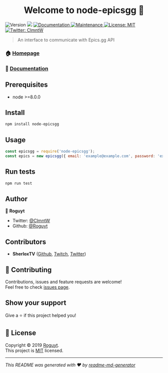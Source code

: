 <h1 align="center">Welcome to node-epicsgg 👋</h1>
<p>
  <img alt="Version" src="https://img.shields.io/npm/v/node-epicsgg.svg">
  <img src="https://img.shields.io/badge/node-%3E%3D8.0.0-blue.svg" />
  <a href="https://roguyt.github.io/node-epicsgg/">
    <img alt="Documentation" src="https://img.shields.io/badge/documentation-yes-brightgreen.svg" target="_blank" />
  </a>
  <a href="https://github.com/Roguyt/node-epicsgg/graphs/commit-activity">
    <img alt="Maintenance" src="https://img.shields.io/badge/Maintained%3F-yes-green.svg" target="_blank" />
  </a>
  <a href="https://github.com/Roguyt/node-epicsgg/blob/master/LICENSE">
    <img alt="License: MIT" src="https://img.shields.io/badge/License-MIT-yellow.svg" target="_blank" />
  </a>
  <a href="https://twitter.com/ClmntW">
    <img alt="Twitter: ClmntW" src="https://img.shields.io/twitter/follow/ClmntW.svg?style=social" target="_blank" />
  </a>
</p>

> An interface to communicate with Epics.gg API

### 🏠 [Homepage](https://github.com/Roguyt/node-epicsgg#readme)

### 📝 [Documentation](https://roguyt.github.io/node-epicsgg/)

## Prerequisites

-   node >=8.0.0

## Install

```sh
npm install node-epicsgg
```

## Usage

```js
const epicsgg = require('node-epicsgg');
const epics = new epicsgg({ email: 'example@example.com', password: 'example123' });
```

## Run tests

```sh
npm run test
```

## Author

👤 **Roguyt**

-   Twitter: [@ClmntW](https://twitter.com/ClmntW)
-   Github: [@Roguyt](https://github.com/Roguyt)

## Contributors

-   **SherloxTV** ([Github](https://github.com/SherloxTV), [Twitch](https://twitch.tv/SherloxTV), [Twitter](https://twitter.com/SherloxTV))

## 🤝 Contributing

Contributions, issues and feature requests are welcome!<br />Feel free to check [issues page](https://github.com/Roguyt/node-epicsgg/issues).

## Show your support

Give a ⭐️ if this project helped you!

## 📝 License

Copyright © 2019 [Roguyt](https://github.com/Roguyt).<br />
This project is [MIT](https://github.com/Roguyt/node-epicsgg/blob/master/LICENSE) licensed.

---

_This README was generated with ❤️ by [readme-md-generator](https://github.com/kefranabg/readme-md-generator)_
